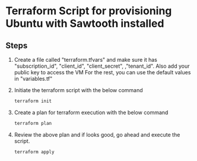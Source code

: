 # Terraform Script for provisioning Ubuntu with Sawtooth installed

## Steps

1. Create a file called "terraform.tfvars" and make sure it has "subscription_id", "client_id", "client_secret", ,"tenant_id".
   Also add your public key to access the VM
   For the rest, you can use the default values in "variables.tf"

2. Initiate the terraform script with the below command
    ```bash
    terraform init
    ```
3. Create a plan for terraform execution with the below command
    ```bash
    terraform plan
    ```
4. Review the above plan and if looks good, go ahead and execute the script.
    ```bash
    terraform apply
    ```
